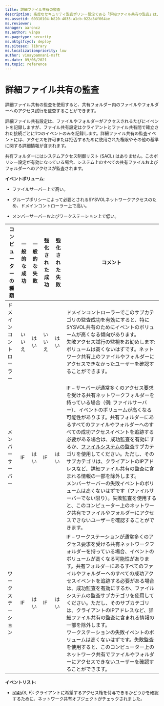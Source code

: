 ```yaml
---
title: 詳細ファイル共有の監査
description: 高度なセキュリティ監査ポリシー設定である「詳細ファイル共有の監査」は、共有フォルダー内のファイルやフォルダーへのアクセス試行を監査することができます。
ms.assetid: 60310104-b820-4033-a1cb-022a34f064ae
ms.reviewer: 
manager: aaroncz
ms.author: vinpa
ms.pagetype: security
ms.mktglfcycl: deploy
ms.sitesec: library
ms.localizationpriority: low
author: vinaypamnani-msft
ms.date: 09/06/2021
ms.topic: reference
---
```


# 詳細ファイル共有の監査

詳細ファイル共有の監査を使用すると、共有フォルダー内のファイルやフォルダーへのアクセス試行を監査することができます。

詳細ファイル共有設定は、ファイルやフォルダーがアクセスされるたびにイベントを記録しますが、ファイル共有設定はクライアントとファイル共有間で確立された接続ごとに1つのイベントのみを記録します。詳細ファイル共有の監査イベントには、アクセスを許可または拒否するために使用された権限やその他の基準に関する詳細情報が含まれます。

共有フォルダーにはシステムアクセス制御リスト (SACL) はありません。このポリシー設定が有効になっている場合、システム上のすべての共有ファイルおよびフォルダーへのアクセスが監査されます。

**イベントボリューム**:

- ファイルサーバー上で高い。

- グループポリシーによって必要とされるSYSVOLネットワークアクセスのため、ドメインコントローラー上で高い。

- メンバーサーバーおよびワークステーション上で低い。

| コンピューターの種類 | 一般的な成功 | 一般的な失敗 | 強化された成功 | 強化された失敗 | コメント                                                                                                                                                                                                                                                                                                                                                                                                                                                                                                                                                                                                                                                                                                                                         |
|-----------------------|---------------|---------------|------------------|------------------|--------------------------------------------------------------------------------------------------------------------------------------------------------------------------------------------------------------------------------------------------------------------------------------------------------------------------------------------------------------------------------------------------------------------------------------------------------------------------------------------------------------------------------------------------------------------------------------------------------------------------------------------------------------------------------------------------------------------------------------------------|
| ドメインコントローラー | いいえ        | はい          | いいえ           | はい             | ドメインコントローラーでこのサブカテゴリの監査成功を有効にすると、特にSYSVOL共有のためにイベントのボリュームが高くなる傾向があります。<br>失敗アクセス試行の監視をお勧めします: ボリュームは高くないはずです。ネットワーク共有上のファイルやフォルダーにアクセスできなかったユーザーを確認することができます。                                                                                                                                                                                                                                                                                                                                                                                              |
| メンバーサーバー     | IF            | はい          | IF               | はい             | IF – サーバーが通常多くのアクセス要求を受ける共有ネットワークフォルダーを持っている場合（例: ファイルサーバー）、イベントのボリュームが高くなる可能性があります。共有フォルダーにあるすべてのファイルやフォルダーへのすべての成功アクセスイベントを追跡する必要がある場合は、成功監査を有効にするか、[ファイルシステムの監査](audit-file-system.md)サブカテゴリを使用してください。ただし、そのサブカテゴリは、クライアントのIPアドレスなど、詳細ファイル共有の監査に含まれる情報の一部を除外します。<br>メンバーサーバーの失敗イベントのボリュームは高くないはずです（ファイルサーバーでない限り）。失敗監査を使用すると、このコンピューター上のネットワーク共有でファイルやフォルダーにアクセスできないユーザーを確認することができます。 |
| ワークステーション   | IF            | はい          | IF               | はい             | IF – ワークステーションが通常多くのアクセス要求を受ける共有ネットワークフォルダーを持っている場合、イベントのボリュームが高くなる可能性があります。共有フォルダーにあるすべてのファイルやフォルダーへのすべての成功アクセスイベントを追跡する必要がある場合は、成功監査を有効にするか、ファイルシステムの監査サブカテゴリを使用してください。ただし、そのサブカテゴリは、クライアントのIPアドレスなど、詳細ファイル共有の監査に含まれる情報の一部を除外します。<br>ワークステーションの失敗イベントのボリュームは高くないはずです。失敗監査を使用すると、このコンピューター上のネットワーク共有でファイルやフォルダーにアクセスできないユーザーを確認することができます。                                                                                   |

**イベントリスト:**

-   [5145](event-5145.md)(S, F): クライアントに希望するアクセス権を付与できるかどうかを確認するために、ネットワーク共有オブジェクトがチェックされました。
